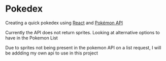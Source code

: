 # Pokedex

Creating a quick pokedex using [React](https://reactjs.org/) and [Pokémon API](https://pokeapi.co/)

Currently the API does not return sprites. Looking at alternative options to have in the Pokemon List


Due to sprites not being present in the pokemon API on a list request, I will be addding my own api to use in this project
